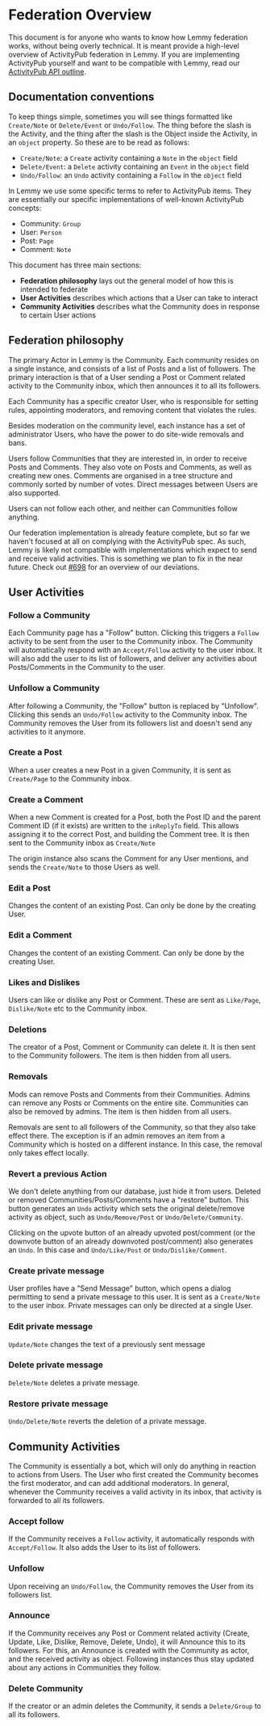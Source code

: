 # Federation Overview

This document is for anyone who wants to know how Lemmy federation works, without being overly technical. It is meant provide a high-level overview of ActivityPub federation in Lemmy. If you are implementing ActivityPub yourself and want to be compatible with Lemmy, read our [ActivityPub API outline](contributing_apub_api_outline.md).

## Documentation conventions

To keep things simple, sometimes you will see things formatted like `Create/Note` or `Delete/Event` or `Undo/Follow`. The thing before the slash is the Activity, and the thing after the slash is the Object inside the Activity, in an `object` property. So these are to be read as follows:

- `Create/Note`: a `Create` activity containing a `Note` in the `object` field
- `Delete/Event`: a `Delete` activity containing an `Event` in the `object` field
- `Undo/Follow`: an `Undo` activity containing a `Follow` in the `object` field

In Lemmy we use some specific terms to refer to ActivityPub items. They are essentially our specific implementations of well-known ActivityPub concepts:

- Community: `Group`
- User: `Person`
- Post: `Page`
- Comment: `Note`

This document has three main sections:

- **Federation philosophy** lays out the general model of how this is intended to federate
- **User Activities** describes which actions that a User can take to interact
- **Community Activities** describes what the Community does in response to certain User actions

## Federation philosophy

The primary Actor in Lemmy is the Community. Each community resides on a single instance, and consists of a list of Posts and a list of followers. The primary interaction is that of a User sending a Post or Comment related activity to the Community inbox, which then announces it to all its followers.

Each Community has a specific creator User, who is responsible for setting rules, appointing moderators, and removing content that violates the rules.

Besides moderation on the community level, each instance has a set of administrator Users, who have the power to do site-wide removals and bans.

Users follow Communities that they are interested in, in order to receive Posts and Comments. They also vote on Posts and Comments, as well as creating new ones. Comments are organised in a tree structure and commonly sorted by number of votes. Direct messages between Users are also supported.

Users can not follow each other, and neither can Communities follow anything.

Our federation implementation is already feature complete, but so far we haven't focused at all on complying with the ActivityPub spec. As such, Lemmy is likely not compatible with implementations which expect to send and receive valid activities. This is something we plan to fix in the near future. Check out [#698](https://github.com/LemmyNet/lemmy/issues/698) for an overview of our deviations.

## User Activities

### Follow a Community

Each Community page has a "Follow" button. Clicking this triggers a `Follow` activity to be sent from the user to the Community inbox. The Community will automatically respond with an `Accept/Follow` activity to the user inbox. It will also add the user to its list of followers, and deliver any activities about Posts/Comments in the Community to the user.

### Unfollow a Community

After following a Community, the "Follow" button is replaced by "Unfollow". Clicking this sends an `Undo/Follow` activity to the Community inbox. The Community removes the User from its followers list and doesn't send any activities to it anymore.

### Create a Post

When a user creates a new Post in a given Community, it is sent as `Create/Page` to the Community
inbox.

### Create a Comment

When a new Comment is created for a Post, both the Post ID and the parent Comment ID (if it exists)
are written to the `inReplyTo` field. This allows assigning it to the correct Post, and building
the Comment tree. It is then sent to the Community inbox as `Create/Note`

The origin instance also scans the Comment for any User mentions, and sends the `Create/Note` to
those Users as well.

### Edit a Post

Changes the content of an existing Post. Can only be done by the creating User.

### Edit a Comment

Changes the content of an existing Comment. Can only be done by the creating User.

### Likes and Dislikes

Users can like or dislike any Post or Comment. These are sent as `Like/Page`, `Dislike/Note` etc to the Community inbox.

### Deletions

The creator of a Post, Comment or Community can delete it. It is then sent to the Community followers. The item is then hidden from all users.

### Removals

Mods can remove Posts and Comments from their Communities. Admins can remove any Posts or Comments on the entire site. Communities can also be removed by admins. The item is then hidden from all users.

Removals are sent to all followers of the Community, so that they also take effect there. The exception is if an admin removes an item from a Community which is hosted on a different instance. In this case, the removal only takes effect locally.

### Revert a previous Action

We don't delete anything from our database, just hide it from users. Deleted or removed Communities/Posts/Comments have a "restore" button. This button generates an `Undo` activity which sets the original delete/remove activity as object, such as `Undo/Remove/Post` or `Undo/Delete/Community`.

Clicking on the upvote button of an already upvoted post/comment (or the downvote button of an already downvoted post/comment) also generates an `Undo`. In this case and `Undo/Like/Post` or `Undo/Dislike/Comment`.

### Create private message

User profiles have a "Send Message" button, which opens a dialog permitting to send a private message to this user. It is sent as a `Create/Note` to the user inbox. Private messages can only be directed at a single User.

### Edit private message

`Update/Note` changes the text of a previously sent message

### Delete private message

`Delete/Note` deletes a private message.

### Restore private message

`Undo/Delete/Note` reverts the deletion of a private message.

## Community Activities

The Community is essentially a bot, which will only do anything in reaction to actions from Users. The User who first created the Community becomes the first moderator, and can add additional moderators. In general, whenever the Community receives a valid activity in its inbox, that activity is forwarded to all its followers.

### Accept follow

If the Community receives a `Follow` activity, it automatically responds with `Accept/Follow`. It also adds the User to its list of followers.

### Unfollow

Upon receiving an `Undo/Follow`, the Community removes the User from its followers list.

### Announce

If the Community receives any Post or Comment related activity (Create, Update, Like, Dislike, Remove, Delete, Undo), it will Announce this to its followers. For this, an Announce is created with the Community as actor, and the received activity as object. Following instances thus stay updated about any actions in Communities they follow.

### Delete Community

If the creator or an admin deletes the Community, it sends a `Delete/Group` to all its followers.
